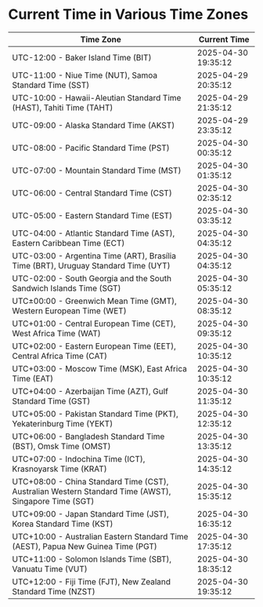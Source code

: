# Current Time in Various Time Zones

| Time Zone | Current Time |
|-----------|--------------|
| UTC-12:00 - Baker Island Time (BIT) | 2025-04-30 19:35:12 |
| UTC-11:00 - Niue Time (NUT), Samoa Standard Time (SST) | 2025-04-29 20:35:12 |
| UTC-10:00 - Hawaii-Aleutian Standard Time (HAST), Tahiti Time (TAHT) | 2025-04-29 21:35:12 |
| UTC-09:00 - Alaska Standard Time (AKST) | 2025-04-29 23:35:12 |
| UTC-08:00 - Pacific Standard Time (PST) | 2025-04-30 00:35:12 |
| UTC-07:00 - Mountain Standard Time (MST) | 2025-04-30 01:35:12 |
| UTC-06:00 - Central Standard Time (CST) | 2025-04-30 02:35:12 |
| UTC-05:00 - Eastern Standard Time (EST) | 2025-04-30 03:35:12 |
| UTC-04:00 - Atlantic Standard Time (AST), Eastern Caribbean Time (ECT) | 2025-04-30 04:35:12 |
| UTC-03:00 - Argentina Time (ART), Brasília Time (BRT), Uruguay Standard Time (UYT) | 2025-04-30 04:35:12 |
| UTC-02:00 - South Georgia and the South Sandwich Islands Time (SGT) | 2025-04-30 05:35:12 |
| UTC±00:00 - Greenwich Mean Time (GMT), Western European Time (WET) | 2025-04-30 08:35:12 |
| UTC+01:00 - Central European Time (CET), West Africa Time (WAT) | 2025-04-30 09:35:12 |
| UTC+02:00 - Eastern European Time (EET), Central Africa Time (CAT) | 2025-04-30 10:35:12 |
| UTC+03:00 - Moscow Time (MSK), East Africa Time (EAT) | 2025-04-30 10:35:12 |
| UTC+04:00 - Azerbaijan Time (AZT), Gulf Standard Time (GST) | 2025-04-30 11:35:12 |
| UTC+05:00 - Pakistan Standard Time (PKT), Yekaterinburg Time (YEKT) | 2025-04-30 12:35:12 |
| UTC+06:00 - Bangladesh Standard Time (BST), Omsk Time (OMST) | 2025-04-30 13:35:12 |
| UTC+07:00 - Indochina Time (ICT), Krasnoyarsk Time (KRAT) | 2025-04-30 14:35:12 |
| UTC+08:00 - China Standard Time (CST), Australian Western Standard Time (AWST), Singapore Time (SGT) | 2025-04-30 15:35:12 |
| UTC+09:00 - Japan Standard Time (JST), Korea Standard Time (KST) | 2025-04-30 16:35:12 |
| UTC+10:00 - Australian Eastern Standard Time (AEST), Papua New Guinea Time (PGT) | 2025-04-30 17:35:12 |
| UTC+11:00 - Solomon Islands Time (SBT), Vanuatu Time (VUT) | 2025-04-30 18:35:12 |
| UTC+12:00 - Fiji Time (FJT), New Zealand Standard Time (NZST) | 2025-04-30 19:35:12 |
